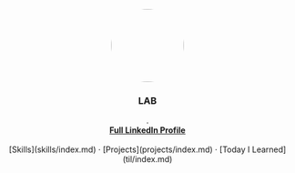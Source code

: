 <link rel="stylesheet" href="https://maxcdn.bootstrapcdn.com/bootswatch/3.3.7/darkly/bootstrap.min.css">
<link rel="stylesheet" href="https://maxcdn.bootstrapcdn.com/font-awesome/4.7.0/css/font-awesome.min.css">

<p align="center">
  <a href="https://github.com/john20xdoe">
    <img style=" border-radius: 50%;" src="https://media.licdn.com/mpr/mpr/shrinknp_400_400/AAEAAQAAAAAAAAz8AAAAJDA1ZWUzYTRjLTY2ZDktNDgwMi1hYjM0LWRmOTJjNTliNjhmYQ.jpg" width="128" height="128">
  </a>
  <h3 align="center">LAB</h3>
  <p align="center">
.    <br>
    <a href="https://ph.linkedin.com/in/labermejo"><strong>Full LinkedIn Profile</strong></a>
    <br>
    <br>
    [Skills](skills/index.md)
    &middot;
    [Projects](projects/index.md)
    &middot;
    [Today I Learned](til/index.md)
  </p>
</p>
<br>



